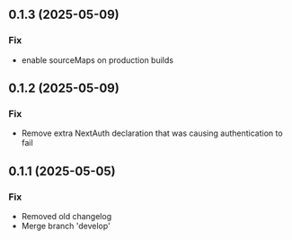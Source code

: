 ## 0.1.3 (2025-05-09)

### Fix

- enable sourceMaps on production builds

## 0.1.2 (2025-05-09)

### Fix

- Remove extra NextAuth declaration that was causing authentication to fail

## 0.1.1 (2025-05-05)

### Fix

- Removed old changelog
- Merge branch 'develop'
